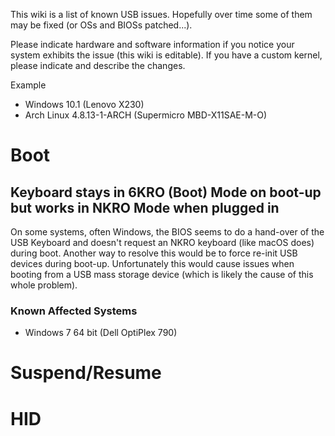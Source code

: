 This wiki is a list of known USB issues. Hopefully over time some of them may be fixed (or OSs and BIOSs patched...).

Please indicate hardware and software information if you notice your system exhibits the issue (this wiki is editable). If you have a custom kernel, please indicate and describe the changes.

Example

- Windows 10.1 (Lenovo X230)
- Arch Linux 4.8.13-1-ARCH (Supermicro MBD-X11SAE-M-O)

# Boot

## Keyboard stays in 6KRO (Boot) Mode on boot-up but works in NKRO Mode when plugged in

On some systems, often Windows, the BIOS seems to do a hand-over of the USB Keyboard and doesn't request an NKRO keyboard (like macOS does) during boot.
Another way to resolve this would be to force re-init USB devices during boot-up. Unfortunately this would cause issues when booting from a USB mass storage device (which is likely the cause of this whole problem).

### Known Affected Systems

- Windows 7 64 bit (Dell OptiPlex 790)

# Suspend/Resume

# HID
